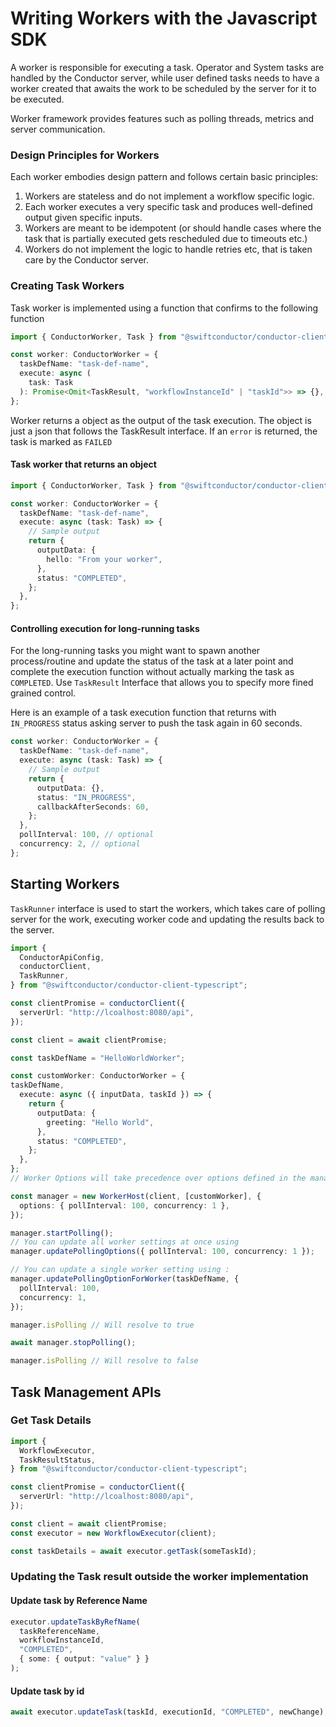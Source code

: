 # Writing Workers with the Javascript SDK

A worker is responsible for executing a task.
Operator and System tasks are handled by the Conductor server, while user defined tasks needs to have a worker created that awaits the work to be scheduled by the server for it to be executed.

Worker framework provides features such as polling threads, metrics and server communication.

### Design Principles for Workers

Each worker embodies design pattern and follows certain basic principles:

1. Workers are stateless and do not implement a workflow specific logic.
2. Each worker executes a very specific task and produces well-defined output given specific inputs.
3. Workers are meant to be idempotent (or should handle cases where the task that is partially executed gets rescheduled due to timeouts etc.)
4. Workers do not implement the logic to handle retries etc, that is taken care by the Conductor server.

### Creating Task Workers

Task worker is implemented using a function that confirms to the following function

```typescript
import { ConductorWorker, Task } from "@swiftconductor/conductor-client-typescript";

const worker: ConductorWorker = {
  taskDefName: "task-def-name",
  execute: async (
    task: Task
  ): Promise<Omit<TaskResult, "workflowInstanceId" | "taskId">> => {},
};
```

Worker returns a object as the output of the task execution. The object is just a json that follows the TaskResult interface.
If an `error` is returned, the task is marked as `FAILED`

#### Task worker that returns an object

```typescript
import { ConductorWorker, Task } from "@swiftconductor/conductor-client-typescript";

const worker: ConductorWorker = {
  taskDefName: "task-def-name",
  execute: async (task: Task) => {
    // Sample output
    return {
      outputData: {
        hello: "From your worker",
      },
      status: "COMPLETED",
    };
  },
};
```

#### Controlling execution for long-running tasks

For the long-running tasks you might want to spawn another process/routine and update the status of the task at a later point and complete the
execution function without actually marking the task as `COMPLETED`. Use `TaskResult` Interface that allows you to specify more fined grained control.

Here is an example of a task execution function that returns with `IN_PROGRESS` status asking server to push the task again in 60 seconds.

```typescript
const worker: ConductorWorker = {
  taskDefName: "task-def-name",
  execute: async (task: Task) => {
    // Sample output
    return {
      outputData: {},
      status: "IN_PROGRESS",
      callbackAfterSeconds: 60,
    };
  },
  pollInterval: 100, // optional
  concurrency: 2, // optional
};
```

## Starting Workers

`TaskRunner` interface is used to start the workers, which takes care of polling server for the work, executing worker code and updating the results back to the server.

```typescript
import {
  ConductorApiConfig,
  conductorClient,
  TaskRunner,
} from "@swiftconductor/conductor-client-typescript";

const clientPromise = conductorClient({
  serverUrl: "http://lcoalhost:8080/api",
});

const client = await clientPromise;

const taskDefName = "HelloWorldWorker";

const customWorker: ConductorWorker = {
taskDefName,
  execute: async ({ inputData, taskId }) => {
    return {
      outputData: {
        greeting: "Hello World",
      },
      status: "COMPLETED",
    };
  },
};
// Worker Options will take precedence over options defined in the manager

const manager = new WorkerHost(client, [customWorker], {
  options: { pollInterval: 100, concurrency: 1 },
});

manager.startPolling();
// You can update all worker settings at once using
manager.updatePollingOptions({ pollInterval: 100, concurrency: 1 });

// You can update a single worker setting using :
manager.updatePollingOptionForWorker(taskDefName, {
  pollInterval: 100,
  concurrency: 1,
});

manager.isPolling // Will resolve to true

await manager.stopPolling();

manager.isPolling // Will resolve to false

```

## Task Management APIs

### Get Task Details

```typescript
import {
  WorkflowExecutor,
  TaskResultStatus,
} from "@swiftconductor/conductor-client-typescript";

const clientPromise = conductorClient({
  serverUrl: "http://lcoalhost:8080/api",
});

const client = await clientPromise;
const executor = new WorkflowExecutor(client);

const taskDetails = await executor.getTask(someTaskId);
```

### Updating the Task result outside the worker implementation

#### Update task by Reference Name

```typescript
executor.updateTaskByRefName(
  taskReferenceName,
  workflowInstanceId,
  "COMPLETED",
  { some: { output: "value" } }
);
```

#### Update task by id

```typescript
await executor.updateTask(taskId, executionId, "COMPLETED", newChange);
```
